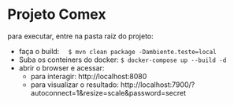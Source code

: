 # Projeto Comex
para executar, entre na pasta raiz do projeto:
- faça o build:
`` 
$ mvn clean package -Dambiente.teste=local``
- Suba os conteiners do docker:
``$ docker-compose up --build -d``
- abrir o browser e acessar: 
  - para interagir: http://localhost:8080 
  - para visualizar o resultado: http://localhost:7900/?autoconnect=1&resize=scale&password=secret
